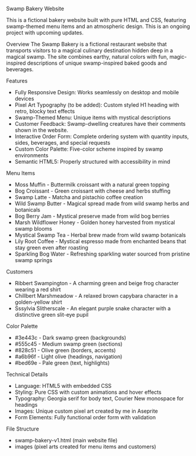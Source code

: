 Swamp Bakery Website

This is a fictional bakery website built with pure HTML and CSS, featuring swamp-themed menu items and an atmospheric design. This is an ongoing project with upcoming updates.

Overview
The Swamp Bakery is a fictional restaurant website that transports visitors to a magical culinary destination hidden deep in a magical swamp. The site combines earthy, natural colors with fun, magic-inspired descriptions of unique swamp-inspired baked goods and beverages.

Features
- Fully Responsive Design: Works seamlessly on desktop and mobile devices
- Pixel Art Typography (to be added): Custom styled H1 heading with retro, blocky text effects
- Swamp-Themed Menu: Unique items with mystical descriptions
- Customer Feedback: Swamp-dwelling creatures have their comments shown in the website.
- Interactive Order Form: Complete ordering system with quantity inputs, sides, beverages, and special requests
- Custom Color Palette: Five-color scheme inspired by swamp environments
- Semantic HTML5: Properly structured with accessibility in mind

Menu Items
- Moss Muffin - Buttermilk croissant with a natural green topping
- Bog Croissant - Green croissant with cheese and herbs stuffing
- Swamp Latte - Matcha and pistachio coffee creation
- Wild Swamp Butter - Magical spread made from wild swamp herbs and botanicals
- Bog Berry Jam - Mystical preserve made from wild bog berries
- Marsh Wildflower Honey - Golden honey harvested from mystical swamp blooms
- Mystical Swamp Tea - Herbal brew made from wild swamp botanicals
- Lily Root Coffee - Mystical espresso made from enchanted beans that stay green even after roasting
- Sparkling Bog Water - Refreshing sparkling water sourced from pristine swamp springs

Customers
- Ribbert Swampington - A charming green and beige frog character wearing a red shirt
- Chillbert Marshmeadow - A relaxed brown capybara character in a golden-yellow shirt
- Sssylvia Slitherscale - An elegant purple snake character with a distinctive green slit-eye pupil

Color Palette
- #3e443c - Dark swamp green (backgrounds)
- #555c45 - Medium swamp green (sections)
- #828c51 - Olive green (borders, accents)
- #a6b96f - Light olive (headings, navigation)
- #bed69e - Pale green (text, highlights)

Technical Details
- Language: HTML5 with embedded CSS
- Styling: Pure CSS with custom animations and hover effects
- Typography: Georgia serif for body text, Courier New monospace for headings
- Images: Unique custom pixel art created by me in Aseprite
- Form Elements: Fully functional order form with validation

File Structure
- swamp-bakery-v1.html (main website file)
- images (pixel arts created for menu items and customers)

